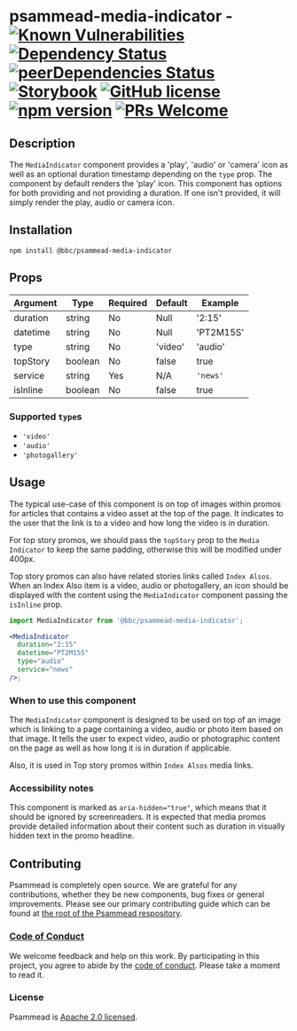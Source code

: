 # psammead-media-indicator - [![Known Vulnerabilities](https://snyk.io/test/github/bbc/psammead/badge.svg?targetFile=packages%2Fcomponents%2Fpsammead-media-indicator%2Fpackage.json)](https://snyk.io/test/github/bbc/psammead?targetFile=packages%2Fcomponents%2Fpsammead-media-indicator%2Fpackage.json) [![Dependency Status](https://david-dm.org/bbc/psammead.svg?path=packages/components/psammead-media-indicator)](https://david-dm.org/bbc/psammead?path=packages/components/psammead-media-indicator) [![peerDependencies Status](https://david-dm.org/bbc/psammead/peer-status.svg?path=packages/components/psammead-media-indicator)](https://david-dm.org/bbc/psammead?path=packages/components/psammead-media-indicator&type=peer) [![Storybook](https://raw.githubusercontent.com/storybooks/media-indicator/master/badge/badge-storybook.svg?sanitize=true)](https://bbc.github.io/psammead/?path=/story/media-indicator--default) [![GitHub license](https://img.shields.io/badge/license-Apache%202.0-blue.svg)](https://github.com/bbc/psammead/blob/latest/LICENSE) [![npm version](https://img.shields.io/npm/v/@bbc/psammead-media-indicator.svg)](https://www.npmjs.com/package/@bbc/psammead-media-indicator) [![PRs Welcome](https://img.shields.io/badge/PRs-welcome-brightgreen.svg)](https://github.com/bbc/psammead/blob/latest/CONTRIBUTING.md)

## Description

The `MediaIndicator` component provides a 'play', 'audio' or 'camera' icon as well as an optional duration timestamp depending on the `type` prop. The component by default renders the 'play' icon. This component has options for both providing and not providing a duration. If one isn't provided, it will simply render the play, audio or camera icon.

## Installation

`npm install @bbc/psammead-media-indicator`

## Props

<!-- prettier-ignore -->
| Argument   | Type    | Required | Default | Example   |
| ---------- | ------- | -------- | ------- | --------- |
| duration   | string  | No       | Null    | '2:15'    |
| datetime   | string  | No       | Null    | 'PT2M15S' |
| type       | string  | No       | 'video' | 'audio'   |
| topStory   | boolean | No       | false   | true      |
| service    | string  | Yes      | N/A     | `'news'`  |
| isInline   | boolean | No       | false   | true      |

### Supported `type`s

<!-- prettier-ignore -->
- `'video'`
- `'audio'`
- `'photogallery'`

## Usage

The typical use-case of this component is on top of images within promos for articles that contains a video asset at the top of the page. It indicates to the user that the link is to a video and how long the video is in duration.

For top story promos, we should pass the `topStory` prop to the `Media Indicator` to keep the same padding, otherwise this will be modified under 400px.

Top story promos can also have related stories links called `Index Alsos`. When an Index Also item is a video, audio or photogallery, an icon should be displayed with the content using the `MediaIndicator` component passing the `isInline` prop.

```jsx
import MediaIndicator from '@bbc/psammead-media-indicator';

<MediaIndicator
  duration="2:15"
  datetime="PT2M15S"
  type="audio"
  service="news"
/>;
```

### When to use this component

The `MediaIndicator` component is designed to be used on top of an image which is linking to a page containing a video, audio or photo item based on that image. It tells the user to expect video, audio or photographic content on the page as well as how long it is in duration if applicable.

Also, it is used in Top story promos within `Index Alsos` media links.

<!-- ### When not to use this component -->

### Accessibility notes

This component is marked as `aria-hidden="true"`, which means that it should be ignored by screenreaders. It is expected that media promos provide detailed information about their content such as duration in visually hidden text in the promo headline.

<!-- ## Roadmap -->

## Contributing

Psammead is completely open source. We are grateful for any contributions, whether they be new components, bug fixes or general improvements. Please see our primary contributing guide which can be found at [the root of the Psammead respository](https://github.com/bbc/psammead/blob/latest/CONTRIBUTING.md).

### [Code of Conduct](https://github.com/bbc/psammead/blob/latest/CODE_OF_CONDUCT.md)

We welcome feedback and help on this work. By participating in this project, you agree to abide by the [code of conduct](https://github.com/bbc/psammead/blob/latest/CODE_OF_CONDUCT.md). Please take a moment to read it.

### License

Psammead is [Apache 2.0 licensed](https://github.com/bbc/psammead/blob/latest/LICENSE).

